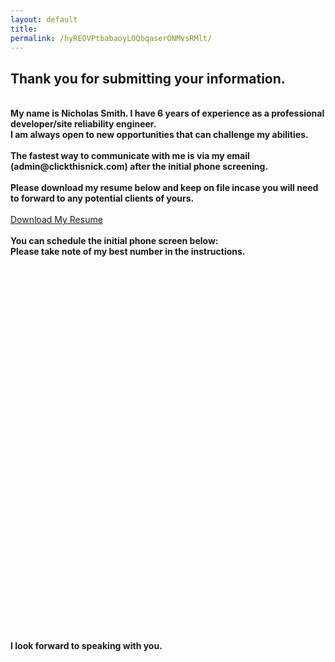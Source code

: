```yaml
---
layout: default
title:
permalink: /hyREOVPtbabaoyLOQbqaserONMvsRMlt/
---
```


<div class="jumbotron">
    <h2> Thank you for submitting your information. </h2>
    <b><br>
    My name is Nicholas Smith. I have 6 years of experience as a professional developer/site reliability engineer. <br>I am always open to new opportunities that can challenge my abilities.
<br><br>
    The fastest way to communicate with me is via my email (<span>admin</span>@<span>clickthisnick</span>.com) after the initial phone screening.
<br><br>
    Please download my resume below and keep on file incase you will need to forward to any potential clients of yours.
<br><br></b>
  <a href="{{ site.baseurl }}/resources/Nicholas.Smith.Resume.pdf" download class="btn btn-success btn-lg">Download My Resume</a>
<br><br>
    <b>You can schedule the initial phone screen below: <br>Please take note of my best number in the instructions.</b>
    <!-- Calendly inline widget begin -->
<div class="calendly-inline-widget" data-url="https://calendly.com/clickthisnick" style="min-width:320px;height:580px;"></div>
<script type="text/javascript" src="https://assets.calendly.com/assets/external/widget.js"></script>
<!-- Calendly inline widget end -->
<br><br>
  <b>
    I look forward to speaking with you.
</b>

</div>